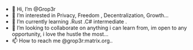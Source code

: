 - 👋 Hi, I’m @Grop3r
- 👀 I’m interested in Privacy, Freedom , Decentralization, Growth...
- 🌱 I’m currently learning .Rust .C# intermediate .
- 💞️ I’m looking to collaborate on anything i can learn from, im open to any opportunity, i love the hustle the most...
- 📫 How to reach me @grop3r:matrix.org..

<!---
Grop3r/Grop3r is a ✨ special ✨ repository because its `README.md` (this file) appears on your GitHub profile.
You can click the Preview link to take a look at your changes.
--->
